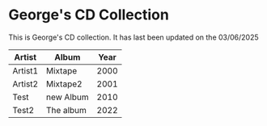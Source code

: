 # George's CD Collection

This is George's CD collection. It has last been updated on the 03/06/2025 

| Artist | Album | Year |
|--------|-------|------|
| Artist1 | Mixtape | 2000 |
| Artist2 | Mixtape2 | 2001 |
| Test | new Album |  2010 |
| Test2 | The album | 2022 |
